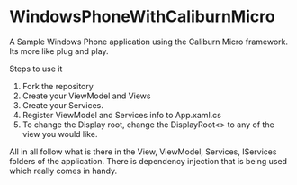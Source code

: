 # WindowsPhoneWithCaliburnMicro

A Sample Windows Phone application using the Caliburn Micro framework. Its more like plug and play.

Steps to use it
1. Fork the repository
2. Create your ViewModel and Views
3. Create your Services.
4. Register ViewModel and Services info to App.xaml.cs
5. To change the Display root, change the DisplayRoot<> to any of the view you would like. 

All in all follow what is there in the View, ViewModel, Services, IServices folders of the application. There is dependency injection that is being used which really comes in handy.  
